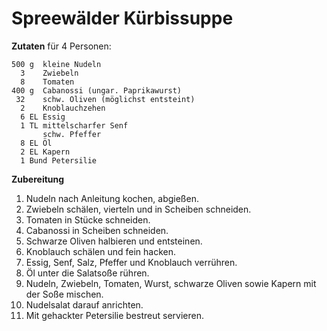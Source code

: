 Spreewälder Kürbissuppe
=======================

**Zutaten** für 4 Personen:

```
500 g  kleine Nudeln
  3    Zwiebeln
  8    Tomaten 
400 g  Cabanossi (ungar. Paprikawurst) 
 32    schw. Oliven (möglichst entsteint)
  2    Knoblauchzehen
  6 EL Essig
  1 TL mittelscharfer Senf
       schw. Pfeffer
  8 EL Öl
  2 EL Kapern
  1 Bund Petersilie
```

**Zubereitung**

1. Nudeln nach Anleitung kochen, abgießen. 
2. Zwiebeln schälen, vierteln und in Scheiben schneiden. 
3. Tomaten in Stücke schneiden. 
4. Cabanossi in Scheiben schneiden.
5. Schwarze Oliven halbieren und entsteinen.
6. Knoblauch schälen und fein hacken.
7. Essig, Senf, Salz, Pfeffer und Knoblauch verrühren.
8. Öl unter die Salatsoße rühren.
9. Nudeln, Zwiebeln, Tomaten, Wurst, schwarze Oliven sowie Kapern mit der Soße mischen.
11. Nudelsalat darauf anrichten.
12. Mit gehackter Petersilie bestreut servieren.
